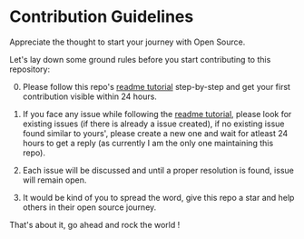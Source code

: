 # Contribution Guidelines

Appreciate the thought to start your journey with Open Source.


Let's lay down some ground rules before you start contributing to this repository:

0. Please follow this repo's [readme tutorial](https://github.com/siddharth2016/hello-open-source) step-by-step and get your first contribution visible within 24 hours.

1. If you face any issue while following the [readme tutorial](https://github.com/siddharth2016/hello-open-source), please look for existing issues (if there is already a issue created), if no existing issue found similar to yours', please create a new one and wait for atleast 24 hours to get a reply (as currently I am the only one maintaining this repo).

2. Each issue will be discussed and until a proper resolution is found, issue will remain open.

3. It would be kind of you to spread the word, give this repo a star and help others in their open source journey.


That's about it, go ahead and rock the world !
